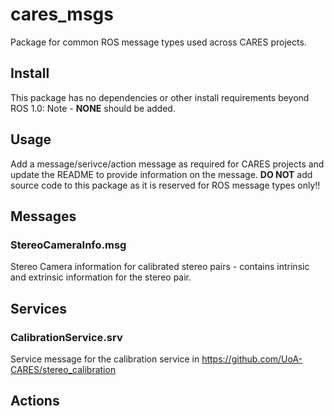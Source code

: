 # cares_msgs
Package for common ROS message types used across CARES projects.

## Install
This package has no dependencies or other install requirements beyond ROS 1.0: Note - **NONE** should be added.

## Usage
Add a message/serivce/action message as required for CARES projects and update the README to provide information on the message.
**DO NOT** add source code to this package as it is reserved for ROS message types only!!

## Messages

### StereoCameraInfo.msg
Stereo Camera information for calibrated stereo pairs - contains intrinsic and extrinsic information for the stereo pair.

## Services

### CalibrationService.srv
Service message for the calibration service in https://github.com/UoA-CARES/stereo_calibration

## Actions
